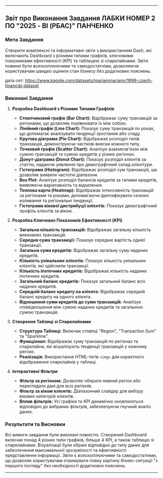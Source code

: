 

---

## **Звіт про Виконання Завдання ЛАБКИ НОМЕР 2 ПО "2025 - BI (РБАС)" ПАНЧЕНКО**

### **Мета Завдання**
Створити комплексні та інформативні звіти з використанням Dash, які включають Dashboard з різними типами графіків, ключовими показниками ефективності (KPI) та таблицею зі спарклайнами. Звіти повинні бути всеохоплюючими та самодостатніми, дозволяючи користувачам швидко оцінити стан бізнесу без додаткових пояснень.

дата сет: https://www.kaggle.com/datasets/mariammariamr/1999-czech-financial-dataset

### **Виконані Завдання**

1. **Розробка Dashboard з Різними Типами Графіків**
   - **Стовпчиковий графік (Bar Chart):** Відображає суму транзакцій за регіонами, що дозволяє порівнювати їх між собою.
   - **Лінійний графік (Line Chart):** Показує суму транзакцій по роках, що допомагає аналізувати тенденції зростання або спаду.
   - **Кругова діаграма (Pie Chart):** Відображає розподіл типів транзакцій, демонструючи часткові внески кожного типу.
   - **Точковий графік (Scatter Chart):** Аналізує взаємозв'язок між сумою транзакцій та сумою кредитів у різних регіонах.
   - **Донут-діаграма (Donut Chart):** Показує розподіл клієнтів за статтю, надаючи уявлення про демографічний склад клієнтури.
   - **Гістограма (Histogram):** Відображає розподіл сум транзакцій, що дозволяє виявити частотні діапазони.
   - **Box Plot:** Аналізує розподіл балансів кредитів за типами кредитів, виявляючи варіативність та відхилення.
   - **Теплова карта (Heatmap):** Відображає інтенсивність транзакцій за регіонами та роками, допомагаючи ідентифікувати сезонні коливання та регіональні тенденції.
   - **Гістограма вікової дистрибуції клієнтів:** Показує демографічний профіль клієнтів за віком.

2. **Розробка Ключових Показників Ефективності (KPI)**
   - **Загальна кількість транзакцій:** Відображає загальну кількість виконаних транзакцій.
   - **Середня сума транзакції:** Показує середню вартість однієї транзакції.
   - **Загальна сума кредитів:** Відображає загальну суму наданих кредитів.
   - **Кількість унікальних клієнтів:** Показує кількість унікальних клієнтів, які здійснили транзакції.
   - **Кількість іпотечних кредитів:** Відображає кількість наданих іпотечних кредитів.
   - **Загальний баланс кредитів:** Показує загальний баланс всіх наданих кредитів.
   - **Середній баланс кредиту на клієнта:** Відображає середній баланс кредиту на одного клієнта.
   - **Відношення суми кредитів до суми транзакцій:** Аналізує співвідношення між сумою наданих кредитів та загальною сумою транзакцій.

3. **Створення Таблиці зі Спарклайнами**
   - **Структура Таблиці:** Включає стовпці "Region", "Transaction Sum" та "Sparkline".
   - **Функціонал:** Відображає суму транзакцій по регіонах та спарклайни, які візуалізують тенденції транзакцій у кожному регіоні.
   - **Реалізація:** Використання HTML-тегів `<img>` для коректного відображення спарклайнів у таблиці.

4. **Інтерактивні Фільтри**
   - **Фільтр за регіоном:** Дозволяє обирати певний регіон або переглядати дані для всіх регіонів.
   - **Фільтр за віком клієнтів:** Діапазонний слайдер для вибору вікових категорій клієнтів.
   - **Вплив фільтрів:** Усі графіки та KPI динамічно оновлюються відповідно до вибраних фільтрів, забезпечуючи гнучкий аналіз даних.

### **Результати та Висновки**
Всі вимоги завдання були виконані повністю. Створений Dashboard включає понад 4 різних типи графіків, більше 4 KPI, а також таблицю зі спарклайнами. Візуалізації були обрані відповідно до типу даних для забезпечення максимальної зрозумілості та ефективності представлення інформації. Звіти є всеохоплюючими та самодостатніми, що дозволяє користувачам отримувати повну картину бізнес-ситуації "з першого погляду" без необхідності додаткових пояснень.

---

